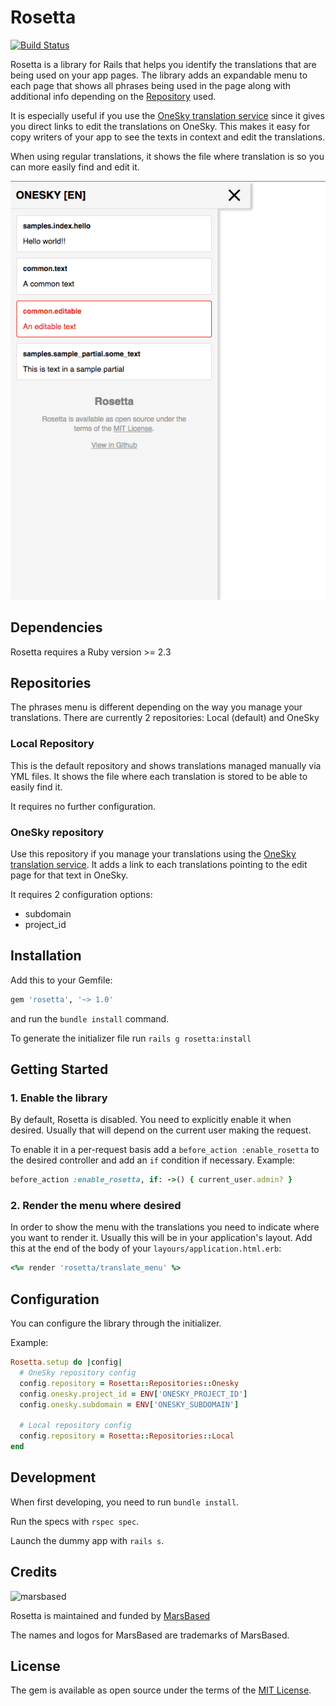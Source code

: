 # Rosetta

[![Build Status](https://travis-ci.org/MarsBased/rosetta.svg?branch=master)](https://travis-ci.org/MarsBased/rosetta)

Rosetta is a library for Rails that helps you identify the translations that are being used on your app pages. The library adds an expandable menu to each page that shows all phrases being used in the page along with additional info depending on the [Repository](#repositories) used.

It is especially useful if you use the [OneSky translation service](https://www.oneskyapp.com/) since it gives you direct links to edit the translations on OneSky. This makes it easy for copy writers of your app to see the texts in context and edit the translations.

When using regular translations, it shows the file where translation is so you can more easily find and edit it.

![Screenshot](screenshot.png)

## Dependencies

Rosetta requires a Ruby version >= 2.3

## Repositories

The phrases menu is different depending on the way you manage your translations. There are currently 2 repositories: Local (default) and OneSky

### Local Repository

This is the default repository and shows translations managed manually via YML files. It shows the file where each translation is stored to be able to easily find it.

It requires no further configuration.

### OneSky repository

Use this repository if you manage your translations using the [OneSky translation service](https://www.oneskyapp.com/). It adds a link to each translations pointing to the edit page for that text in OneSky.

It requires 2 configuration options:
* subdomain
* project_id

## Installation
Add this to your Gemfile:

```ruby
gem 'rosetta', '~> 1.0'
```

and run the `bundle install` command.

To generate the initializer file run `rails g rosetta:install`

## Getting Started

### 1. Enable the library

By default, Rosetta is disabled. You need to explicitly enable it when desired. Usually that will depend on the current user making the request.

To enable it in a per-request basis add a `before_action :enable_rosetta` to the desired controller and add an `if` condition if necessary. Example:

```ruby
before_action :enable_rosetta, if: ->() { current_user.admin? }
```

### 2. Render the menu where desired

In order to show the menu with the translations you need to indicate where you want to render it. Usually this will be in your application's layout. Add this at the end of the body of your `layours/application.html.erb`:

```ruby
<%= render 'rosetta/translate_menu' %>
```

## Configuration

You can configure the library through the initializer.

Example:
```ruby
Rosetta.setup do |config|
  # OneSky repository config
  config.repository = Rosetta::Repositories::Onesky
  config.onesky.project_id = ENV['ONESKY_PROJECT_ID']
  config.onesky.subdomain = ENV['ONESKY_SUBDOMAIN']

  # Local repository config
  config.repository = Rosetta::Repositories::Local
end
```

## Development

When first developing, you need to run `bundle install`.

Run the specs with `rspec spec`.

Launch the dummy app with `rails s`.

## Credits

![marsbased](https://marsbased.com/assets/marsbased-readme.svg)

Rosetta is maintained and funded by [MarsBased][marsbased]

The names and logos for MarsBased are trademarks of MarsBased.

[marsbased]: http://marsbased.com

## License

The gem is available as open source under the terms of the [MIT License](http://opensource.org/licenses/MIT).
